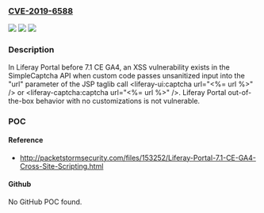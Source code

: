 ### [CVE-2019-6588](https://cve.mitre.org/cgi-bin/cvename.cgi?name=CVE-2019-6588)
![](https://img.shields.io/static/v1?label=Product&message=n%2Fa&color=blue)
![](https://img.shields.io/static/v1?label=Version&message=n%2Fa&color=blue)
![](https://img.shields.io/static/v1?label=Vulnerability&message=n%2Fa&color=brighgreen)

### Description

In Liferay Portal before 7.1 CE GA4, an XSS vulnerability exists in the SimpleCaptcha API when custom code passes unsanitized input into the "url" parameter of the JSP taglib call <liferay-ui:captcha url="<%= url %>" /> or <liferay-captcha:captcha url="<%= url %>" />. Liferay Portal out-of-the-box behavior with no customizations is not vulnerable.

### POC

#### Reference
- http://packetstormsecurity.com/files/153252/Liferay-Portal-7.1-CE-GA4-Cross-Site-Scripting.html

#### Github
No GitHub POC found.


